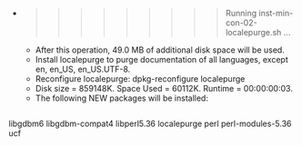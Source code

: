 * >>>>>>>>> Running inst-min-con-02-localepurge.sh ...
  * After this operation, 49.0 MB of additional disk space will be used.
  * Install localepurge to purge documentation of all languages, except en, en_US, en_US.UTF-8.
  * Reconfigure localepurge: dpkg-reconfigure localepurge
  * Disk size = 859148K. Space Used = 60112K. Runtime = 00:00:00:03.
  * The following NEW packages will be installed:
  ```bash
libgdbm6 libgdbm-compat4 libperl5.36 localepurge perl
perl-modules-5.36 ucf
  ```
